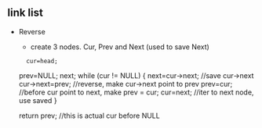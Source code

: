 ## link list
* Reverse
	* create 3 nodes. Cur, Prev and Next (used to save Next)
	>
        cur=head;
	prev=NULL;
	next;
	while (cur != NULL)
	{
		next=cur->next; //save cur->next
		cur->next=prev; //reverse, make cur->next point to prev
		prev=cur;       //before cur point to next, make prev = cur;
		cur=next;       //iter to next node, use saved 
	}

	return prev;        //this is actual cur before NULL

